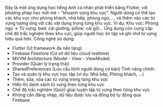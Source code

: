Đây là một ứng dụng học tiếng Anh cá nhân phát triển bằng Flutter, với phương pháp học mới mẻ – "khoanh vùng khu vực". Người dùng có thể tạo các khu vực như phòng khách, nhà bếp, phòng ngủ,..., và thêm vào các từ vựng tương ứng với các vật dụng trong từng khu vực. Ví dụ:
Khu vực: Phòng ngủ
-> Từ vựng: bed: cái giường, pillow: cái gối...
Ứng dụng còn cung cấp chế độ trắc nghiệm theo khu vực, giúp người học ôn tập và ghi nhớ từ vựng hiệu quả hơn.
    Công nghệ sử dụng:
- Flutter (UI framework đa nền tảng)
- Firebase Firestore (Cơ sở dữ liệu cloud realtime)
- MVVM Architecture (Model - View - ViewModel)
- Provider (Quản lý trạng thái)
- SharedPreferences (Lưu cấu hình người dùng cơ bản)
  Tính năng chính:
- Tạo và quản lý khu vực học tập (ví dụ: Nhà bếp, Phòng khách, ...)
- Thêm, sửa, xóa các từ vựng trong từng khu vực
- Hiển thị danh sách từ vựng theo từng khu vực
- Chế độ trắc nghiệm (Quiz) giúp luyện tập từ vựng theo từng khu vực
- Không cần đăng nhập, dữ liệu được lưu và đồng bộ tự động qua Firebase